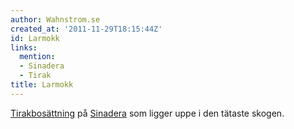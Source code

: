 ```yaml
---
author: Wahnstrom.se
created_at: '2011-11-29T18:15:44Z'
id: Larmokk
links:
  mention:
  - Sinadera
  - Tirak
title: Larmokk
---
```


[Tirakbosättning] på [Sinadera] som ligger uppe i den tätaste skogen.

  [Tirakbosättning]: Tirak
  [Sinadera]: Sinadera